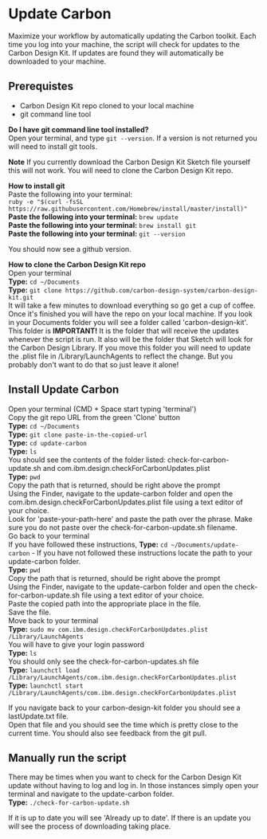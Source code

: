# Update Carbon
Maximize your workflow by automatically updating the Carbon toolkit. Each time you log into your machine, the script will check for updates to the Carbon Design Kit. If updates are found they will automatically be downloaded to your machine. 

## Prerequistes
* Carbon Design Kit repo cloned to your local machine<br/>
* git command line tool<br/>

**Do I have git command line tool installed?**<br/>
Open your terminal, and type `git --version`. If a version is not returned you will need to install git tools.<br/>

**Note** If you currently download the Carbon Design Kit Sketch file yourself this will not work. You will need to clone the Carbon Design Kit repo.

**How to install git**<br/>
Paste the following into your terminal:<br/> `ruby -e "$(curl -fsSL https://raw.githubusercontent.com/Homebrew/install/master/install)"`<br/>
**Paste the following into your terminal:** `brew update` <br/>
**Paste the following into your terminal:** `brew install git`<br/>
**Paste the following into your terminal:** `git --version`<br/>

You should now see a github version.<br/>

**How to clone the Carbon Design Kit repo**<br/>
Open your terminal<br/>
**Type:** `cd ~/Documents`<br/>
**Type:** `git clone https://github.com/carbon-design-system/carbon-design-kit.git`<br/>
It will take a few minutes to download everything so go get a cup of coffee. Once it's finished you will have the repo on your local machine. If you look in your Documents folder you will see a folder called 'carbon-design-kit'. This folder is **IMPORTANT!** It is the folder that will receive the updates whenever the script is run. It also will be the folder that Sketch will look for the Carbon Design Library. If you move this folder you will need to update the .plist file in /Library/LaunchAgents to reflect the change. But you probably don't want to do that so just leave it alone!

## Install Update Carbon
Open your terminal (CMD + Space start typing 'terminal')<br/>
Copy the git repo URL from the green 'Clone' button<br/>
**Type:** `cd ~/Documents`<br/>
**Type:** `git clone paste-in-the-copied-url`<br/>
**Type:** `cd update-carbon`<br/>
**Type:** `ls`<br/>
You should see the contents of the folder listed: check-for-carbon-update.sh and com.ibm.design.checkForCarbonUpdates.plist<br/>
**Type:** `pwd`<br/>
Copy the path that is returned, should be right above the prompt<br/>
Using the Finder, navigate to the update-carbon folder and open the com.ibm.design.checkForCarbonUpdates.plist file using a text editor of your choice.<br/>
Look for 'paste-your-path-here' and paste the path over the phrase. Make sure you do not paste over the check-for-carbon-update.sh filename.<br/>
Go back to your terminal<br/>
If you have followed these instructions, **Type:** `cd ~/Documents/update-carbon` - If you have not followed these instructions locate the path to your update-carbon folder.<br/>
**Type:** `pwd`<br/>
Copy the path that is returned, should be right above the prompt<br/>
Using the Finder, navigate to the update-carbon folder and open the check-for-carbon-update.sh file using a text editor of your choice.<br/>
Paste the copied path into the appropriate place in the file.<br/>
Save the file.<br/>
Move back to your terminal<br/>
**Type:** `sudo mv com.ibm.design.checkForCarbonUpdates.plist /Library/LaunchAgents`<br/>
You will have to give your login password<br/>
**Type:** `ls`<br/>
You should only see the check-for-carbon-updates.sh file<br/>
**Type:** `launchctl load /Library/LaunchAgents/com.ibm.design.checkForCarbonUpdates.plist`<br/>
**Type:** `launchctl start /Library/LaunchAgents/com.ibm.design.checkForCarbonUpdates.plist`<br/>

If you navigate back to your carbon-design-kit folder you should see a lastUpdate.txt file.<br/>
Open that file and you should see the time which is pretty close to the current time. You should also see feedback from the git pull.


## Manually run the script
There may be times when you want to check for the Carbon Design Kit update without having to log and log in. In those instances simply open your terminal and navigate to the update-carbon folder.<br/>
**Type:** `./check-for-carbon-update.sh`<br/>

If it is up to date you will see 'Already up to date'. If there is an update you will see the process of downloading taking place. 
 
